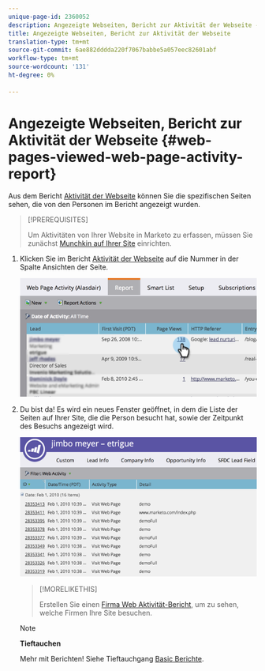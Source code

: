 ```yaml
---
unique-page-id: 2360052
description: Angezeigte Webseiten, Bericht zur Aktivität der Webseite - Marketing-Dokumente - Produktdokumentation
title: Angezeigte Webseiten, Bericht zur Aktivität der Webseite
translation-type: tm+mt
source-git-commit: 6ae882dddda220f7067babbe5a057eec82601abf
workflow-type: tm+mt
source-wordcount: '131'
ht-degree: 0%

---
```



# Angezeigte Webseiten, Bericht zur Aktivität der Webseite {#web-pages-viewed-web-page-activity-report}

Aus dem Bericht [Aktivität der Webseite](../../../../../product-docs/reporting/basic-reporting/report-types/web-page-activity-report.md) können Sie die spezifischen Seiten sehen, die von den Personen im Bericht angezeigt wurden.

>[!PREREQUISITES]
>
>Um Aktivitäten von Ihrer Website in Marketo zu erfassen, müssen Sie zunächst [Munchkin auf Ihrer Site](../../../../../product-docs/administration/additional-integrations/add-munchkin-tracking-code-to-your-website.md) einrichten.

1. Klicken Sie im Bericht [Aktivität der Webseite](../../../../../product-docs/reporting/basic-reporting/report-types/web-page-activity-report.md) auf die Nummer in der Spalte Ansichten der Seite.

   ![](assets/image2014-9-16-14-3a54-3a8.png)

1. Du bist da! Es wird ein neues Fenster geöffnet, in dem die Liste der Seiten auf Ihrer Site, die die Person besucht hat, sowie der Zeitpunkt des Besuchs angezeigt wird.

   ![](assets/image2014-9-16-14-3a54-3a12.png)

   >[!MORELIKETHIS]
   >
   >
   >
   >Erstellen Sie einen [Firma Web Aktivität-Bericht](../../../../../product-docs/reporting/basic-reporting/report-types/company-web-activity-report.md), um zu sehen, welche Firmen Ihre Site besuchen.

   >[!NOTE]
   >
   >**Tieftauchen**
   >
   >
   >Mehr mit Berichten! Siehe Tieftauchgang [Basic Berichte](https://docs.marketo.com/display/docs/basic+reporting).

